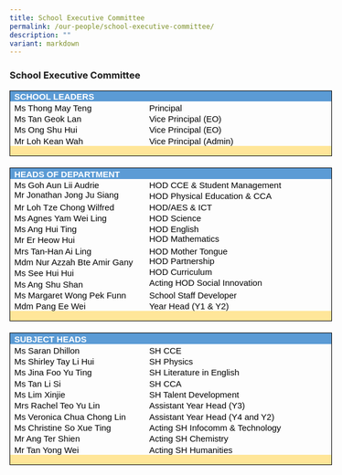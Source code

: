 ```yaml
---
title: School Executive Committee
permalink: /our-people/school-executive-committee/
description: ""
variant: markdown
---
```

### School Executive Committee

<table style="border: none;width:422.75pt;border-collapse:collapse;">
    <tbody>
        <tr>
            <td style="width: 422.75pt;border-top: 1pt solid windowtext;border-right: 1pt solid windowtext;border-left: 1pt solid windowtext;border-image: initial;border-bottom: none;background: rgb(91, 155, 213);padding: 0in 5.4pt;height: 14.5pt;vertical-align: bottom;" colspan="2">
                <p style="margin-top:0in;margin-right:0in;margin-bottom:0in;margin-left:0in;line-height:normal;font-size:15px;font-family:&quot;Calibri&quot;,sans-serif;"><strong><span style="color:white;">SCHOOL LEADERS</span></strong></p>
            </td>
        </tr>
        <tr>
            <td style="width: 152.75pt;border-top: none;border-right: none;border-bottom: none;border-image: initial;border-left: 1pt solid windowtext;padding: 0in 5.4pt;height: 14.5pt;vertical-align: bottom;">
                <p style="margin-top:0in;margin-right:0in;margin-bottom:0in;margin-left:0in;line-height:normal;font-size:15px;font-family:&quot;Calibri&quot;,sans-serif;"><span style="color:black;">Ms Thong May Teng &nbsp;</span></p>
            </td>
            <td style="width: 3.75in;border-top: none;border-bottom: none;border-left: none;border-image: initial;border-right: 1pt solid windowtext;padding: 0in 5.4pt;height: 14.5pt;vertical-align: bottom;">
                <p style="margin-top:0in;margin-right:0in;margin-bottom:0in;margin-left:0in;line-height:normal;font-size:15px;font-family:&quot;Calibri&quot;,sans-serif;"><span style="color:black;">Principal</span></p>
            </td>
        </tr>
        <tr>
            <td style="width: 152.75pt;border-top: none;border-right: none;border-bottom: none;border-image: initial;border-left: 1pt solid windowtext;padding: 0in 5.4pt;height: 14.5pt;vertical-align: bottom;">
                <p style="margin-top:0in;margin-right:0in;margin-bottom:0in;margin-left:0in;line-height:normal;font-size:15px;font-family:&quot;Calibri&quot;,sans-serif;"><span style="color:black;">Ms Tan Geok Lan&nbsp;</span></p>
            </td>
            <td style="width: 3.75in;border-top: none;border-bottom: none;border-left: none;border-image: initial;border-right: 1pt solid windowtext;padding: 0in 5.4pt;height: 14.5pt;vertical-align: bottom;">
                <p style="margin-top:0in;margin-right:0in;margin-bottom:0in;margin-left:0in;line-height:normal;font-size:15px;font-family:&quot;Calibri&quot;,sans-serif;"><span style="color:black;">Vice Principal (EO)</span></p>
            </td>
        </tr>
        <tr>
            <td style="width: 152.75pt;border-top: none;border-right: none;border-bottom: none;border-image: initial;border-left: 1pt solid windowtext;padding: 0in 5.4pt;height: 14.5pt;vertical-align: bottom;">
                <p style="margin-top:0in;margin-right:0in;margin-bottom:0in;margin-left:0in;line-height:normal;font-size:15px;font-family:&quot;Calibri&quot;,sans-serif;"><span style="color:black;">Ms Ong Shu Hui</span></p>
            </td>
            <td style="width: 3.75in;border-top: none;border-bottom: none;border-left: none;border-image: initial;border-right: 1pt solid windowtext;padding: 0in 5.4pt;height: 14.5pt;vertical-align: bottom;">
                <p style="margin-top:0in;margin-right:0in;margin-bottom:0in;margin-left:0in;line-height:normal;font-size:15px;font-family:&quot;Calibri&quot;,sans-serif;"><span style="color:black;">Vice Principal (EO)</span></p>
            </td>
        </tr>
			<tr>
            <td style="width: 152.75pt;border-top: none;border-right: none;border-bottom: none;border-image: initial;border-left: 1pt solid windowtext;padding: 0in 5.4pt;height: 14.5pt;vertical-align: bottom;">
                <p style="margin-top:0in;margin-right:0in;margin-bottom:0in;margin-left:0in;line-height:normal;font-size:15px;font-family:&quot;Calibri&quot;,sans-serif;"><span style="color:black;">Mr Loh Kean Wah</span></p>
            </td>
            <td style="width: 3.75in;border-top: none;border-bottom: none;border-left: none;border-image: initial;border-right: 1pt solid windowtext;padding: 0in 5.4pt;height: 14.5pt;vertical-align: bottom;">
                <p style="margin-top:0in;margin-right:0in;margin-bottom:0in;margin-left:0in;line-height:normal;font-size:15px;font-family:&quot;Calibri&quot;,sans-serif;"><span style="color:black;">Vice Principal (Admin)</span></p>
            </td>
        </tr>
        <tr>
            <td style="width: 152.75pt;border-top: none;border-left: 1pt solid windowtext;border-bottom: 1pt solid windowtext;border-right: none;background: rgb(255, 230, 153);padding: 0in 5.4pt;height: 7pt;vertical-align: bottom;">
                <p style="margin-top:0in;margin-right:0in;margin-bottom:0in;margin-left:0in;line-height:normal;font-size:15px;font-family:&quot;Calibri&quot;,sans-serif;"><span style="color:black;">&nbsp;</span></p>
            </td>
            <td style="width: 3.75in;border-top: none;border-left: none;border-bottom: 1pt solid windowtext;border-right: 1pt solid windowtext;background: rgb(255, 230, 153);padding: 0in 5.4pt;height: 7pt;vertical-align: bottom;">
                <p style="margin-top:0in;margin-right:0in;margin-bottom:0in;margin-left:0in;line-height:normal;font-size:15px;font-family:&quot;Calibri&quot;,sans-serif;"><span style="color:black;">&nbsp;</span></p>
            </td>
        </tr>
        <tr>
            <td style="width: 192.75pt;border-top: none;border-right: none;border-left: none;border-image: initial;border-bottom: 1pt solid windowtext;padding: 0in 5.4pt;height: 7pt;vertical-align: bottom;"><br></td>
            <td style="width: 3.75in;border-top: none;border-right: none;border-left: none;border-image: initial;border-bottom: 1pt solid windowtext;padding: 0in 5.4pt;height: 7pt;vertical-align: bottom;"><br></td>
        </tr>
        <tr>
            <td style="width: 422.75pt;border-top: none;border-left: 1pt solid windowtext;border-bottom: none;border-right: 1pt solid windowtext;background: rgb(91, 155, 213);padding: 0in 5.4pt;height: 14.5pt;vertical-align: bottom;" colspan="2">
                <p style="margin-top:0in;margin-right:0in;margin-bottom:0in;margin-left:0in;line-height:normal;font-size:15px;font-family:&quot;Calibri&quot;,sans-serif;"><strong><span style="color:white;">HEADS OF DEPARTMENT</span></strong></p>
            </td>
        </tr>
        <tr>
            <td style="width: 152.75pt;border-top: none;border-right: none;border-bottom: none;border-image: initial;border-left: 1pt solid windowtext;padding: 0in 5.4pt;height: 14.5pt;vertical-align: bottom;">
                <p style="margin-top:0in;margin-right:0in;margin-bottom:0in;margin-left:0in;line-height:normal;font-size:15px;font-family:&quot;Calibri&quot;,sans-serif;"><span style="color:black;">Ms Goh Aun Lii Audrie&nbsp;</span></p>
            </td>
            <td style="width: 3.75in;border-top: none;border-bottom: none;border-left: none;border-image: initial;border-right: 1pt solid windowtext;padding: 0in 5.4pt;height: 14.5pt;vertical-align: bottom;">
                <p style="margin-top:0in;margin-right:0in;margin-bottom:0in;margin-left:0in;line-height:normal;font-size:15px;font-family:&quot;Calibri&quot;,sans-serif;"><span style="color:black;">HOD CCE &amp; Student Management</span></p>
            </td>
        </tr>
        <tr>
            <td style="width: 152.75pt;border-top: none;border-right: none;border-bottom: none;border-image: initial;border-left: 1pt solid windowtext;padding: 0in 5.4pt;height: 14.5pt;vertical-align: top;">
                <p style="margin-top:0in;margin-right:0in;margin-bottom:0in;margin-left:0in;line-height:normal;font-size:15px;font-family:&quot;Calibri&quot;,sans-serif;"><span style="color:black;">Mr Jonathan Jong Ju Siang&nbsp;</span></p>
            </td>
            <td style="width: 3.75in;border-top: none;border-bottom: none;border-left: none;border-image: initial;border-right: 1pt solid windowtext;padding: 0in 5.4pt;height: 14.5pt;vertical-align: bottom;">
                <p style="margin-top:0in;margin-right:0in;margin-bottom:0in;margin-left:0in;line-height:normal;font-size:15px;font-family:&quot;Calibri&quot;,sans-serif;"><span style="color:black;">HOD Physical Education &amp; CCA</span></p>
            </td>
        </tr>
        <tr>
            <td style="width: 152.75pt;border-top: none;border-right: none;border-bottom: none;border-image: initial;border-left: 1pt solid windowtext;padding: 0in 5.4pt;height: 14.5pt;vertical-align: bottom;">
                <p style="margin-top:0in;margin-right:0in;margin-bottom:0in;margin-left:0in;line-height:normal;font-size:15px;font-family:&quot;Calibri&quot;,sans-serif;"><span style="color:black;">Mr Loh Tze Chong Wilfred&nbsp;</span></p>
            </td>
            <td style="width: 3.75in;border-top: none;border-bottom: none;border-left: none;border-image: initial;border-right: 1pt solid windowtext;padding: 0in 5.4pt;height: 14.5pt;vertical-align: bottom;">
                <p style="margin-top:0in;margin-right:0in;margin-bottom:0in;margin-left:0in;line-height:normal;font-size:15px;font-family:&quot;Calibri&quot;,sans-serif;"><span style="color:black;">HOD/AES &amp; ICT</span></p>
            </td>
        </tr>
        <tr>
            <td style="width: 152.75pt;border-top: none;border-right: none;border-bottom: none;border-image: initial;border-left: 1pt solid windowtext;padding: 0in 5.4pt;height: 14.5pt;vertical-align: bottom;">
                <p style="margin-top:0in;margin-right:0in;margin-bottom:0in;margin-left:0in;line-height:normal;font-size:15px;font-family:&quot;Calibri&quot;,sans-serif;"><span style="color:black;">Ms Agnes Yam Wei Ling</span></p>
            </td>
            <td style="width: 3.75in;border-top: none;border-bottom: none;border-left: none;border-image: initial;border-right: 1pt solid windowtext;padding: 0in 5.4pt;height: 14.5pt;vertical-align: bottom;">
                <p style="margin-top:0in;margin-right:0in;margin-bottom:0in;margin-left:0in;line-height:normal;font-size:15px;font-family:&quot;Calibri&quot;,sans-serif;"><span style="color:black;">HOD Science</span></p>
            </td>
        </tr>
        <tr>
            <td style="width: 152.75pt;border-top: none;border-right: none;border-bottom: none;border-image: initial;border-left: 1pt solid windowtext;padding: 0in 5.4pt;height: 14.5pt;vertical-align: bottom;">
                <p style="margin-top:0in;margin-right:0in;margin-bottom:0in;margin-left:0in;line-height:normal;font-size:15px;font-family:&quot;Calibri&quot;,sans-serif;"><span style="color:black;">Ms Ang Hui Ting&nbsp;</span></p>
            </td>
            <td style="width: 3.75in;border-top: none;border-bottom: none;border-left: none;border-image: initial;border-right: 1pt solid windowtext;padding: 0in 5.4pt;height: 14.5pt;vertical-align: bottom;">
                <p style="margin-top:0in;margin-right:0in;margin-bottom:0in;margin-left:0in;line-height:normal;font-size:15px;font-family:&quot;Calibri&quot;,sans-serif;"><span style="color:black;">HOD English</span></p>
            </td>
        </tr>
					<tr>
            <td style="width: 152.75pt;border-top: none;border-right: none;border-bottom: none;border-image: initial;border-left: 1pt solid windowtext;padding: 0in 5.4pt;height: 14.5pt;vertical-align: bottom;">
                <p style="margin-top:0in;margin-right:0in;margin-bottom:0in;margin-left:0in;line-height:normal;font-size:15px;font-family:&quot;Calibri&quot;,sans-serif;"><span style="color:black;">Mr Er Heow Hui </span></p>
            </td>
            <td style="width: 3.75in;border-top: none;border-bottom: none;border-left: none;border-image: initial;border-right: 1pt solid windowtext;padding: 0in 5.4pt;height: 14.5pt;vertical-align: top;">
                <p style="margin-top:0in;margin-right:0in;margin-bottom:0in;margin-left:0in;line-height:normal;font-size:15px;font-family:&quot;Calibri&quot;,sans-serif;"><span style="color:black;">HOD Mathematics</span></p>
            </td>
			</tr>
        <tr>
            <td style="width: 152.75pt;border-top: none;border-right: none;border-bottom: none;border-image: initial;border-left: 1pt solid windowtext;padding: 0in 5.4pt;height: 14.5pt;vertical-align: bottom;">
                <p style="margin-top:0in;margin-right:0in;margin-bottom:0in;margin-left:0in;line-height:normal;font-size:15px;font-family:&quot;Calibri&quot;,sans-serif;"><span style="color:black;">Mrs Tan-Han Ai Ling</span></p>
            </td>
            <td style="width: 3.75in;border-top: none;border-bottom: none;border-left: none;border-image: initial;border-right: 1pt solid windowtext;padding: 0in 5.4pt;height: 14.5pt;vertical-align: bottom;">
                <p style="margin-top:0in;margin-right:0in;margin-bottom:0in;margin-left:0in;line-height:normal;font-size:15px;font-family:&quot;Calibri&quot;,sans-serif;"><span style="color:black;">HOD Mother Tongue</span></p>
            </td>
        </tr>
			   <tr>
            <td style="width: 152.75pt;border-top: none;border-right: none;border-bottom: none;border-image: initial;border-left: 1pt solid windowtext;padding: 0in 5.4pt;height: 14.5pt;vertical-align: bottom;">
                <p style="margin-top:0in;margin-right:0in;margin-bottom:0in;margin-left:0in;line-height:normal;font-size:15px;font-family:&quot;Calibri&quot;,sans-serif;"><span style="color:black;">Mdm Nur Azzah Bte Amir Gany &nbsp;</span></p>
            </td>
            <td style="width: 3.75in;border-top: none;border-bottom: none;border-left: none;border-image: initial;border-right: 1pt solid windowtext;padding: 0in 5.4pt;height: 14.5pt;vertical-align: top;">
                <p style="margin-top:0in;margin-right:0in;margin-bottom:0in;margin-left:0in;line-height:normal;font-size:15px;font-family:&quot;Calibri&quot;,sans-serif;"><span style="color:black;">HOD Partnership</span></p>
            </td>
        </tr>
			<tr>
            <td style="width: 152.75pt;border-top: none;border-right: none;border-bottom: none;border-image: initial;border-left: 1pt solid windowtext;padding: 0in 5.4pt;height: 14.5pt;vertical-align: bottom;">
                <p style="margin-top:0in;margin-right:0in;margin-bottom:0in;margin-left:0in;line-height:normal;font-size:15px;font-family:&quot;Calibri&quot;,sans-serif;"><span style="color:black;">Ms See Hui Hui</span></p>
            </td>
            <td style="width: 3.75in;border-top: none;border-bottom: none;border-left: none;border-image: initial;border-right: 1pt solid windowtext;padding: 0in 5.4pt;height: 14.5pt;vertical-align: top;">
                <p style="margin-top:0in;margin-right:0in;margin-bottom:0in;margin-left:0in;line-height:normal;font-size:15px;font-family:&quot;Calibri&quot;,sans-serif;"><span style="color:black;">HOD Curriculum</span></p>
            </td>
        </tr>
			<tr>
            <td style="width: 152.75pt;border-top: none;border-right: none;border-bottom: none;border-image: initial;border-left: 1pt solid windowtext;padding: 0in 5.4pt;height: 14.5pt;vertical-align: bottom;">
                <p style="margin-top:0in;margin-right:0in;margin-bottom:0in;margin-left:0in;line-height:normal;font-size:15px;font-family:&quot;Calibri&quot;,sans-serif;"><span style="color:black;">Ms Ang Shu Shan</span></p>
            </td>
            <td style="width: 3.75in;border-top: none;border-bottom: none;border-left: none;border-image: initial;border-right: 1pt solid windowtext;padding: 0in 5.4pt;height: 14.5pt;vertical-align: top;">
                <p style="margin-top:0in;margin-right:0in;margin-bottom:0in;margin-left:0in;line-height:normal;font-size:15px;font-family:&quot;Calibri&quot;,sans-serif;"><span style="color:black;">Acting HOD Social Innovation</span></p>
            </td>
        </tr>
        <tr>
            <td style="width: 152.75pt;border-top: none;border-right: none;border-bottom: none;border-image: initial;border-left: 1pt solid windowtext;padding: 0in 5.4pt;height: 14.5pt;vertical-align: bottom;">
                <p style="margin-top:0in;margin-right:0in;margin-bottom:0in;margin-left:0in;line-height:normal;font-size:15px;font-family:&quot;Calibri&quot;,sans-serif;"><span style="color:black;">Ms Margaret Wong Pek Funn</span></p>
            </td>
            <td style="width: 3.75in;border-top: none;border-bottom: none;border-left: none;border-image: initial;border-right: 1pt solid windowtext;padding: 0in 5.4pt;height: 14.5pt;vertical-align: bottom;">
                <p style="margin-top:0in;margin-right:0in;margin-bottom:0in;margin-left:0in;line-height:normal;font-size:15px;font-family:&quot;Calibri&quot;,sans-serif;"><span style="color:black;">School Staff Developer</span></p>
            </td>
        </tr>
						  <tr>
            <td style="width: 152.75pt;border-top: none;border-right: none;border-bottom: none;border-image: initial;border-left: 1pt solid windowtext;padding: 0in 5.4pt;height: 14.5pt;vertical-align: bottom;">
                <p style="margin-top:0in;margin-right:0in;margin-bottom:0in;margin-left:0in;line-height:normal;font-size:15px;font-family:&quot;Calibri&quot;,sans-serif;"><span style="color:black;">Mdm Pang Ee Wei</span></p>
            </td>
            <td style="width: 3.75in;border-top: none;border-bottom: none;border-left: none;border-image: initial;border-right: 1pt solid windowtext;padding: 0in 5.4pt;height: 14.5pt;vertical-align: bottom;">
                <p style="margin-top:0in;margin-right:0in;margin-bottom:0in;margin-left:0in;line-height:normal;font-size:15px;font-family:&quot;Calibri&quot;,sans-serif;"><span style="color:black;">Year Head (Y1 &amp; Y2)</span></p>
            </td>
        </tr>
        <tr>
            <td style="width: 152.75pt;border-top: none;border-left: 1pt solid windowtext;border-bottom: 1pt solid windowtext;border-right: none;background: rgb(255, 230, 153);padding: 0in 5.4pt;height: 7pt;vertical-align: bottom;">
                <p style="margin-top:0in;margin-right:0in;margin-bottom:0in;margin-left:0in;line-height:normal;font-size:15px;font-family:&quot;Calibri&quot;,sans-serif;"><span style="color:black;">&nbsp;</span></p>
            </td>
            <td style="width: 3.75in;border-top: none;border-left: none;border-bottom: 1pt solid windowtext;border-right: 1pt solid windowtext;background: rgb(255, 230, 153);padding: 0in 5.4pt;height: 7pt;vertical-align: bottom;">
                <p style="margin-top:0in;margin-right:0in;margin-bottom:0in;margin-left:0in;line-height:normal;font-size:15px;font-family:&quot;Calibri&quot;,sans-serif;"><span style="color:black;">&nbsp;</span></p>
            </td>
        </tr>
        <tr>
            <td style="width: 152.75pt;border-top: none;border-right: none;border-left: none;border-image: initial;border-bottom: 1pt solid windowtext;padding: 0in 5.4pt;height: 7pt;vertical-align: bottom;"><br></td>
            <td style="width: 3.75in;border-top: none;border-right: none;border-left: none;border-image: initial;border-bottom: 1pt solid windowtext;padding: 0in 5.4pt;height: 7pt;vertical-align: bottom;"><br></td>
        </tr>
        <tr>
            <td style="width: 422.75pt;border-top: none;border-left: 1pt solid windowtext;border-bottom: none;border-right: 1pt solid windowtext;background: rgb(91, 155, 213);padding: 0in 5.4pt;height: 14.5pt;vertical-align: bottom;" colspan="2">
                <p style="margin-top:0in;margin-right:0in;margin-bottom:0in;margin-left:0in;line-height:normal;font-size:15px;font-family:&quot;Calibri&quot;,sans-serif;"><strong><span style="color:white;">SUBJECT HEADS</span></strong></p>
            </td>
        </tr>
        <tr>
            <td style="width: 152.75pt;border-top: none;border-right: none;border-bottom: none;border-image: initial;border-left: 1pt solid windowtext;padding: 0in 5.4pt;height: 14.5pt;vertical-align: bottom;">
                <p style="margin-top:0in;margin-right:0in;margin-bottom:0in;margin-left:0in;line-height:normal;font-size:15px;font-family:&quot;Calibri&quot;,sans-serif;"><span style="color:black;">Ms Saran Dhillon</span></p>
            </td>
            <td style="width: 3.75in;border-top: none;border-bottom: none;border-left: none;border-image: initial;border-right: 1pt solid windowtext;padding: 0in 5.4pt;height: 14.5pt;vertical-align: bottom;">
                <p style="margin-top:0in;margin-right:0in;margin-bottom:0in;margin-left:0in;line-height:normal;font-size:15px;font-family:&quot;Calibri&quot;,sans-serif;"><span style="color:black;">SH CCE</span></p>
            </td>
        </tr>
        <tr>
            <td style="width: 152.75pt;border-top: none;border-right: none;border-bottom: none;border-image: initial;border-left: 1pt solid windowtext;padding: 0in 5.4pt;height: 14.5pt;vertical-align: bottom;">
                <p style="margin-top:0in;margin-right:0in;margin-bottom:0in;margin-left:0in;line-height:normal;font-size:15px;font-family:&quot;Calibri&quot;,sans-serif;"><span style="color:black;">Ms Shirley Tay Li Hui</span></p>
            </td>
            <td style="width: 3.75in;border-top: none;border-bottom: none;border-left: none;border-image: initial;border-right: 1pt solid windowtext;padding: 0in 5.4pt;height: 14.5pt;vertical-align: bottom;">
                <p style="margin-top:0in;margin-right:0in;margin-bottom:0in;margin-left:0in;line-height:normal;font-size:15px;font-family:&quot;Calibri&quot;,sans-serif;"><span style="color:black;">SH Physics</span></p>
            </td>
        </tr>
				<tr>
            <td style="width: 152.75pt;border-top: none;border-right: none;border-bottom: none;border-image: initial;border-left: 1pt solid windowtext;padding: 0in 5.4pt;height: 14.5pt;vertical-align: bottom;">
                <p style="margin-top:0in;margin-right:0in;margin-bottom:0in;margin-left:0in;line-height:normal;font-size:15px;font-family:&quot;Calibri&quot;,sans-serif;"><span style="color:black;">Ms Jina Foo Yu Ting</span></p>
            </td>
            <td style="width: 3.75in;border-top: none;border-bottom: none;border-left: none;border-image: initial;border-right: 1pt solid windowtext;padding: 0in 5.4pt;height: 14.5pt;vertical-align: bottom;">
                <p style="margin-top:0in;margin-right:0in;margin-bottom:0in;margin-left:0in;line-height:normal;font-size:15px;font-family:&quot;Calibri&quot;,sans-serif;"><span style="color:black;">SH Literature in English</span></p>
            </td>
        </tr>
			<tr>
            <td style="width: 152.75pt;border-top: none;border-right: none;border-bottom: none;border-image: initial;border-left: 1pt solid windowtext;padding: 0in 5.4pt;height: 14.5pt;vertical-align: bottom;">
                <p style="margin-top:0in;margin-right:0in;margin-bottom:0in;margin-left:0in;line-height:normal;font-size:15px;font-family:&quot;Calibri&quot;,sans-serif;"><span style="color:black;">Ms Tan Li Si</span></p>
            </td>
            <td style="width: 3.75in;border-top: none;border-bottom: none;border-left: none;border-image: initial;border-right: 1pt solid windowtext;padding: 0in 5.4pt;height: 14.5pt;vertical-align: bottom;">
                <p style="margin-top:0in;margin-right:0in;margin-bottom:0in;margin-left:0in;line-height:normal;font-size:15px;font-family:&quot;Calibri&quot;,sans-serif;"><span style="color:black;">SH CCA</span></p>
            </td>
        </tr>
			<tr>
            <td style="width: 152.75pt;border-top: none;border-right: none;border-bottom: none;border-image: initial;border-left: 1pt solid windowtext;padding: 0in 5.4pt;height: 14.5pt;vertical-align: bottom;">
                <p style="margin-top:0in;margin-right:0in;margin-bottom:0in;margin-left:0in;line-height:normal;font-size:15px;font-family:&quot;Calibri&quot;,sans-serif;"><span style="color:black;">Ms Lim Xinjie</span></p>
            </td>
            <td style="width: 3.75in;border-top: none;border-bottom: none;border-left: none;border-image: initial;border-right: 1pt solid windowtext;padding: 0in 5.4pt;height: 14.5pt;vertical-align: bottom;">
                <p style="margin-top:0in;margin-right:0in;margin-bottom:0in;margin-left:0in;line-height:normal;font-size:15px;font-family:&quot;Calibri&quot;,sans-serif;"><span style="color:black;"> SH Talent Development</span></p>
            </td>
        </tr>
        <tr>
            <td style="width: 152.75pt;border-top: none;border-right: none;border-bottom: none;border-image: initial;border-left: 1pt solid windowtext;padding: 0in 5.4pt;height: 14.5pt;vertical-align: bottom;">
                <p style="margin-top:0in;margin-right:0in;margin-bottom:0in;margin-left:0in;line-height:normal;font-size:15px;font-family:&quot;Calibri&quot;,sans-serif;"><span style="color:black;">Mrs Rachel Teo Yu Lin</span></p>
            </td>
            <td style="width: 3.75in;border-top: none;border-bottom: none;border-left: none;border-image: initial;border-right: 1pt solid windowtext;padding: 0in 5.4pt;height: 14.5pt;vertical-align: bottom;">
                <p style="margin-top:0in;margin-right:0in;margin-bottom:0in;margin-left:0in;line-height:normal;font-size:15px;font-family:&quot;Calibri&quot;,sans-serif;"><span style="color:black;">Assistant Year Head (Y3)</span></p>
            </td>
        </tr>
        <tr>
            <td style="width: 152.75pt;border-top: none;border-right: none;border-bottom: none;border-image: initial;border-left: 1pt solid windowtext;padding: 0in 5.4pt;height: 14.5pt;vertical-align: bottom;">
                <p style="margin-top:0in;margin-right:0in;margin-bottom:0in;margin-left:0in;line-height:normal;font-size:15px;font-family:&quot;Calibri&quot;,sans-serif;"><span style="color:black;">Ms Veronica Chua Chong Lin</span></p>
            </td>
            <td style="width: 3.75in;border-top: none;border-bottom: none;border-left: none;border-image: initial;border-right: 1pt solid windowtext;padding: 0in 5.4pt;height: 14.5pt;vertical-align: bottom;">
                <p style="margin-top:0in;margin-right:0in;margin-bottom:0in;margin-left:0in;line-height:normal;font-size:15px;font-family:&quot;Calibri&quot;,sans-serif;"><span style="color:black;">Assistant Year Head (Y4 and Y2) </span></p>
            </td>
        </tr>
			        <tr>
            <td style="width: 152.75pt;border-top: none;border-right: none;border-bottom: none;border-image: initial;border-left: 1pt solid windowtext;padding: 0in 5.4pt;height: 14.5pt;vertical-align: bottom;">
                <p style="margin-top:0in;margin-right:0in;margin-bottom:0in;margin-left:0in;line-height:normal;font-size:15px;font-family:&quot;Calibri&quot;,sans-serif;"><span style="color:black;">Ms Christine So Xue Ting</span></p>
            </td>
            <td style="width: 3.75in;border-top: none;border-bottom: none;border-left: none;border-image: initial;border-right: 1pt solid windowtext;padding: 0in 5.4pt;height: 14.5pt;vertical-align: bottom;">
                <p style="margin-top:0in;margin-right:0in;margin-bottom:0in;margin-left:0in;line-height:normal;font-size:15px;font-family:&quot;Calibri&quot;,sans-serif;"><span style="color:black;">Acting SH Infocomm &amp; Technology</span></p>
            </td>
			</tr>
			 <tr>
            <td style="width: 152.75pt;border-top: none;border-right: none;border-bottom: none;border-image: initial;border-left: 1pt solid windowtext;padding: 0in 5.4pt;height: 14.5pt;vertical-align: bottom;">
                <p style="margin-top:0in;margin-right:0in;margin-bottom:0in;margin-left:0in;line-height:normal;font-size:15px;font-family:&quot;Calibri&quot;,sans-serif;"><span style="color:black;">Mr Ang Ter Shien</span></p>
            </td>
            <td style="width: 3.75in;border-top: none;border-bottom: none;border-left: none;border-image: initial;border-right: 1pt solid windowtext;padding: 0in 5.4pt;height: 14.5pt;vertical-align: bottom;">
                <p style="margin-top:0in;margin-right:0in;margin-bottom:0in;margin-left:0in;line-height:normal;font-size:15px;font-family:&quot;Calibri&quot;,sans-serif;"><span style="color:black;">Acting SH Chemistry</span></p>
            </td>
        </tr>
			<tr>
            <td style="width: 152.75pt;border-top: none;border-right: none;border-bottom: none;border-image: initial;border-left: 1pt solid windowtext;padding: 0in 5.4pt;height: 14.5pt;vertical-align: bottom;">
                <p style="margin-top:0in;margin-right:0in;margin-bottom:0in;margin-left:0in;line-height:normal;font-size:15px;font-family:&quot;Calibri&quot;,sans-serif;"><span style="color:black;">Mr Tan Yong Wei </span></p>
            </td>
            <td style="width: 3.75in;border-top: none;border-bottom: none;border-left: none;border-image: initial;border-right: 1pt solid windowtext;padding: 0in 5.4pt;height: 14.5pt;vertical-align: bottom;">
                <p style="margin-top:0in;margin-right:0in;margin-bottom:0in;margin-left:0in;line-height:normal;font-size:15px;font-family:&quot;Calibri&quot;,sans-serif;"><span style="color:black;">Acting SH Humanities</span></p>
            </td>
        </tr>
        <tr>
            <td style="width: 152.75pt;border-top: none;border-left: 1pt solid windowtext;border-bottom: 1pt solid windowtext;border-right: none;background: rgb(255, 230, 153);padding: 0in 5.4pt;height: 7pt;vertical-align: bottom;">
                <p style="margin-top:0in;margin-right:0in;margin-bottom:0in;margin-left:0in;line-height:normal;font-size:15px;font-family:&quot;Calibri&quot;,sans-serif;"><span style="color:black;">&nbsp;</span></p>
            </td>
            <td style="width: 3.75in;border-top: none;border-left: none;border-bottom: 1pt solid windowtext;border-right: 1pt solid windowtext;background: rgb(255, 230, 153);padding: 0in 5.4pt;height: 7pt;vertical-align: bottom;">
                <p style="margin-top:0in;margin-right:0in;margin-bottom:0in;margin-left:0in;line-height:normal;font-size:15px;font-family:&quot;Calibri&quot;,sans-serif;"><span style="color:black;">&nbsp;</span></p>
            </td>
        </tr>
    </tbody>
</table>